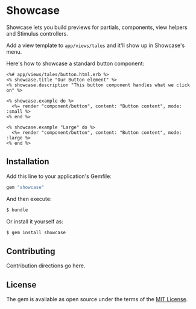 # Showcase

Showcase lets you build previews for partials, components, view helpers and Stimulus controllers.

Add a view template to `app/views/tales` and it'll show up in Showcase's menu.

Here's how to showcase a standard button component:

```erb
<%# app/views/tales/button.html.erb %>
<% showcase.title "Our Button element" %>
<% showcase.description "This button component handles what we click on" %>

<% showcase.example do %>
  <%= render "component/button", content: "Button content", mode: :small %>
<% end %>

<% showcase.example "Large" do %>
  <%= render "component/button", content: "Button content", mode: :large %>
<% end %>
```

## Installation

Add this line to your application's Gemfile:

```ruby
gem "showcase"
```

And then execute:
```bash
$ bundle
```

Or install it yourself as:
```bash
$ gem install showcase
```

## Contributing
Contribution directions go here.

## License
The gem is available as open source under the terms of the [MIT License](https://opensource.org/licenses/MIT).
